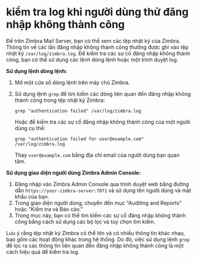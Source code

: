 # kiểm tra log khi người dùng thử đăng nhập không thành công

Để trên Zimbra Mail Server, bạn có thể xem các tệp nhật ký của Zimbra. Thông tin về các lần đăng nhập không thành công thường được ghi vào tệp nhật ký `/var/log/zimbra.log`. Để kiểm tra các sự cố đăng nhập không thành công, bạn có thể sử dụng các lệnh dòng lệnh hoặc một trình duyệt log.

**Sử dụng lệnh dòng lệnh:**

1. Mở một cửa sổ dòng lệnh trên máy chủ Zimbra.
2. Sử dụng lệnh `grep` để tìm kiếm các dòng liên quan đến đăng nhập không thành công trong tệp nhật ký Zimbra:
    
    ```
    grep "authentication failed" /var/log/zimbra.log
    
    ```
    
    Hoặc để kiểm tra các sự cố đăng nhập không thành công của một người dùng cụ thể:
    
    ```
    grep "authentication failed for user@example.com" /var/log/zimbra.log
    
    ```
    
    Thay `user@example.com` bằng địa chỉ email của người dùng bạn quan tâm.
    

**Sử dụng giao diện người dùng Zimbra Admin Console:**

1. Đăng nhập vào Zimbra Admin Console qua trình duyệt web bằng đường dẫn `https://your-zimbra-server:7071` và sử dụng tên người dùng và mật khẩu của bạn.
2. Trong giao diện người dùng, chuyển đến mục "Auditing and Reports" hoặc "Kiểm tra và Báo cáo."
3. Trong mục này, bạn có thể tìm kiếm các sự cố đăng nhập không thành công bằng cách sử dụng các bộ lọc và tùy chọn tìm kiếm.

Lưu ý rằng tệp nhật ký Zimbra có thể lớn và có nhiều thông tin khác nhau, bao gồm các hoạt động khác trong hệ thống. Do đó, việc sử dụng lệnh `grep` để lọc ra các thông tin liên quan đến đăng nhập không thành công là một cách hiệu quả để kiểm tra log.